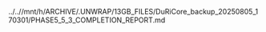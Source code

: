 ../..//mnt/h/ARCHIVE/.UNWRAP/13GB_FILES/DuRiCore_backup_20250805_170301/PHASE5_5_3_COMPLETION_REPORT.md